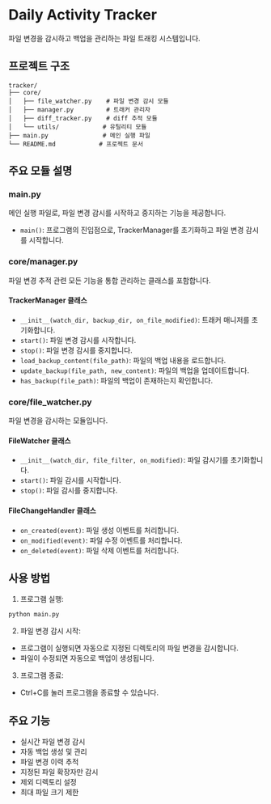 # Daily Activity Tracker

파일 변경을 감시하고 백업을 관리하는 파일 트래킹 시스템입니다.

## 프로젝트 구조

```
tracker/
├── core/
│   ├── file_watcher.py    # 파일 변경 감시 모듈
│   ├── manager.py         # 트래커 관리자
│   ├── diff_tracker.py    # diff 추적 모듈
│   └── utils/            # 유틸리티 모듈
├── main.py               # 메인 실행 파일
└── README.md            # 프로젝트 문서
```

## 주요 모듈 설명

### main.py
메인 실행 파일로, 파일 변경 감시를 시작하고 중지하는 기능을 제공합니다.

- `main()`: 프로그램의 진입점으로, TrackerManager를 초기화하고 파일 변경 감시를 시작합니다.

### core/manager.py
파일 변경 추적 관련 모든 기능을 통합 관리하는 클래스를 포함합니다.

#### TrackerManager 클래스
- `__init__(watch_dir, backup_dir, on_file_modified)`: 트래커 매니저를 초기화합니다.
- `start()`: 파일 변경 감시를 시작합니다.
- `stop()`: 파일 변경 감시를 중지합니다.
- `load_backup_content(file_path)`: 파일의 백업 내용을 로드합니다.
- `update_backup(file_path, new_content)`: 파일의 백업을 업데이트합니다.
- `has_backup(file_path)`: 파일의 백업이 존재하는지 확인합니다.

### core/file_watcher.py
파일 변경을 감시하는 모듈입니다.

#### FileWatcher 클래스
- `__init__(watch_dir, file_filter, on_modified)`: 파일 감시기를 초기화합니다.
- `start()`: 파일 감시를 시작합니다.
- `stop()`: 파일 감시를 중지합니다.

#### FileChangeHandler 클래스
- `on_created(event)`: 파일 생성 이벤트를 처리합니다.
- `on_modified(event)`: 파일 수정 이벤트를 처리합니다.
- `on_deleted(event)`: 파일 삭제 이벤트를 처리합니다.

## 사용 방법

1. 프로그램 실행:
```bash
python main.py
```

2. 파일 변경 감시 시작:
- 프로그램이 실행되면 자동으로 지정된 디렉토리의 파일 변경을 감시합니다.
- 파일이 수정되면 자동으로 백업이 생성됩니다.

3. 프로그램 종료:
- Ctrl+C를 눌러 프로그램을 종료할 수 있습니다.

## 주요 기능

- 실시간 파일 변경 감시
- 자동 백업 생성 및 관리
- 파일 변경 이력 추적
- 지정된 파일 확장자만 감시
- 제외 디렉토리 설정
- 최대 파일 크기 제한 